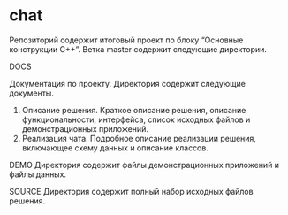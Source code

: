 # chat
Репозиторий содержит итоговый проект по блоку “Основные конструкции C++”. Ветка master содержит следующие директории.

DOCS

Документация по проекту. Директория содержит следующие документы.
1.	Описание решения. Краткое описание решения, описание функциональности, интерфейса, список исходных файлов и демонстрационных приложений.
2.	Реализация чата. Подробное описание реализации решения, включающее схему данных и описание классов.

DEMO
Директория содержит файлы демонстрационных приложений и файлы данных.

SOURCE 
Директория содержит полный набор исходных файлов решения.
